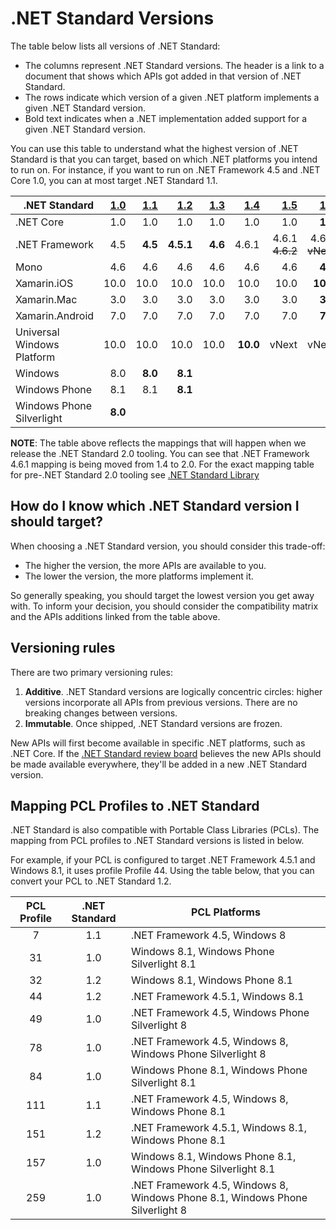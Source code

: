 # .NET Standard Versions

The table below lists all versions of .NET Standard:

* The columns represent .NET Standard versions. The header is a link to a
  document that shows which APIs got added in that version of .NET Standard.
* The rows indicate which version of a given .NET platform implements a given
  .NET Standard version.
* Bold text indicates when a .NET implementation added support for a given .NET
  Standard version.

You can use this table to understand what the highest version of .NET Standard
is that you can target, based on which .NET platforms you intend to run on. For
instance, if you want to run on .NET Framework 4.5 and .NET Core 1.0, you can at
most target .NET Standard 1.1.

|<div align="right">.NET Standard</div>|    [1.0] | [1.1] |   [1.2] |  [1.3] |   [1.4] |   [1.5]         | [1.6]         |    [2.0] |
|:-------------------------------------|---------:|------:|--------:|-------:|--------:|----------------:|--------------:|---------:|
|.NET Core                             |     1.0  |  1.0  |    1.0  |   1.0  |    1.0  |    1.0          |**1.0**        |   **2.0**|
|.NET Framework                        |     4.5  |**4.5**|**4.5.1**| **4.6**|  4.6.1  |  4.6.1 ~~4.6.2~~|4.6.1 ~~vNext~~| **4.6.1**|
|Mono                                  |     4.6  |  4.6  |    4.6  |   4.6  |    4.6  |    4.6          |**4.6**        |   **5.4**|
|Xamarin.iOS                           |    10.0  | 10.0  |   10.0  |  10.0  |   10.0  |   10.0          |**10.0**       | **10.14**|
|Xamarin.Mac                           |     3.0  |  3.0  |    3.0  |   3.0  |    3.0  |    3.0          |**3.0**        |   **3.8**|
|Xamarin.Android                       |     7.0  |  7.0  |    7.0  |   7.0  |    7.0  |    7.0          |**7.0**        |   **8.0**|
|Universal Windows Platform            |    10.0  | 10.0  |   10.0  |  10.0  | **10.0**|  vNext          |vNext          | **vNext**|
|Windows                               |     8.0  |**8.0**|  **8.1**|        |         |                 |               |          |
|Windows Phone                         |     8.1  |  8.1  |  **8.1**|        |         |                 |               |          |
|Windows Phone Silverlight             |   **8.0**|       |         |        |         |                 |               |          |

[1.0]: versions/netstandard1.0.md
[1.1]: versions/netstandard1.1.md
[1.2]: versions/netstandard1.2.md
[1.3]: versions/netstandard1.3.md
[1.4]: versions/netstandard1.4.md
[1.5]: versions/netstandard1.5.md
[1.6]: versions/netstandard1.6.md
[2.0]: versions/netstandard2.0.md

**NOTE**: The table above reflects the mappings that will happen when we release the
.NET Standard 2.0 tooling. You can see that .NET Framework 4.6.1 mapping is being moved from
1.4 to 2.0. For the exact mapping table for pre-.NET Standard 2.0 tooling see [.NET Standard Library](https://docs.microsoft.com/en-us/dotnet/articles/standard/library)

## How do I know which .NET Standard version I should target?

When choosing a .NET Standard version, you should consider this trade-off:

* The higher the version, the more APIs are available to you.
* The lower the version, the more platforms implement it.

So generally speaking, you should target the lowest version you get away with.
To inform your decision, you should consider the compatibility matrix and the
APIs additions linked from the table above.

## Versioning rules

There are two primary versioning rules:

1. **Additive**. .NET Standard versions are logically concentric circles: higher
   versions incorporate all APIs from previous versions. There are no breaking
   changes between versions.
2. **Immutable**. Once shipped, .NET Standard versions are frozen.

New APIs will first become available in specific .NET platforms, such as .NET
Core. If the [.NET Standard review board][netstandard-board] believes the new
APIs should be made available everywhere, they'll be added in a new .NET
Standard version.

[netstandard-board]: review-board/README.md

## Mapping PCL Profiles to .NET Standard

.NET Standard is also compatible with Portable Class Libraries (PCLs). The
mapping from PCL profiles to .NET Standard versions is listed in below.

For example, if your PCL is configured to target .NET Framework 4.5.1 and
Windows 8.1, it uses profile Profile 44. Using the table below, that you can
convert your PCL to .NET Standard 1.2.

| PCL Profile | .NET Standard | PCL Platforms
|:-----------:|:-------------:|------------------------------------------------------------------------------
| 7           | 1.1           | .NET Framework 4.5, Windows 8
| 31          | 1.0           | Windows 8.1, Windows Phone Silverlight 8.1
| 32          | 1.2           | Windows 8.1, Windows Phone 8.1
| 44          | 1.2           | .NET Framework 4.5.1, Windows 8.1
| 49          | 1.0           | .NET Framework 4.5, Windows Phone Silverlight 8
| 78          | 1.0           | .NET Framework 4.5, Windows 8, Windows Phone Silverlight 8
| 84          | 1.0           | Windows Phone 8.1, Windows Phone Silverlight 8.1
| 111         | 1.1           | .NET Framework 4.5, Windows 8, Windows Phone 8.1
| 151         | 1.2           | .NET Framework 4.5.1, Windows 8.1, Windows Phone 8.1
| 157         | 1.0           | Windows 8.1, Windows Phone 8.1, Windows Phone Silverlight 8.1
| 259         | 1.0           | .NET Framework 4.5, Windows 8, Windows Phone 8.1, Windows Phone Silverlight 8
